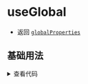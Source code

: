 <script setup>
import global from './global.vue'
</script>

# useGlobal

<ClientOnly>
  <description description="获取实例中全局property" /> 
</ClientOnly>

- 返回 [`globalProperties`](https://vuejs.org/api/application.html#app-config-globalproperties)

## 基础用法
<ClientOnly>
  <global />
</ClientOnly>
<details>

<summary>查看代码</summary>

<<< @/hooks/useGlobal/global.vue

</details>

